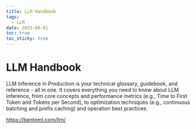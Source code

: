 ```yaml
---
title: LLM Handbook
tags:
  - LLM
date: 2025-08-01
toc: true
toc_sticky: true
---
```


# LLM Handbook

LLM Inference in Production is your technical glossary, guidebook, and reference - all in one. It covers everything you need to know about LLM inference, from core concepts and performance metrics (e.g., Time to First Token and Tokens per Second), to optimization techniques (e.g., continuous batching and prefix caching) and operation best practices.

https://bentoml.com/llm/